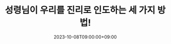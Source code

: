 ---
title: '성령님이 우리를 진리로 인도하는 세 가지 방법!'
date: 2023-10-08T09:00:00+09:00
strongly_recommend: true
meta_title: ""
description: "this is meta description"
youtube_id: "aIHyczSp7E4"
type: "youtube"
speakers: "byun_seung_woo"
sermon_types: ["sunday_sermon"]
tags: ["holy_spirit", "truth", "guidance"]
draft: false
---